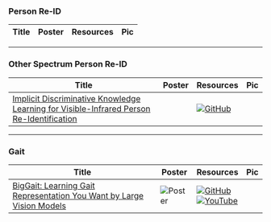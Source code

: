 ### Person Re-ID
|Title|Poster|Resources|Pic|
|------|------|------|------|


---

### Other Spectrum Person Re-ID
|Title|Poster|Resources|Pic|
|------|------|------|------|
| [Implicit Discriminative Knowledge Learning for Visible-Infrared Person Re-Identification](https://openaccess.thecvf.com/content/CVPR2024/html/Ren_Implicit_Discriminative_Knowledge_Learning_for_Visible-Infrared_Person_Re-Identification_CVPR_2024_paper.html) | | [![GitHub](https://img.shields.io/github/stars/1KK077/IDKL?style=social)](https://github.com/1KK077/IDKL)

---

### Gait
|Title|Poster|Resources|Pic|
|------|------|------|------|
| [BigGait: Learning Gait Representation You Want by Large Vision Models](https://openaccess.thecvf.com/content/CVPR2024/html/Ye_BigGait_Learning_Gait_Representation_You_Want_by_Large_Vision_Models_CVPR_2024_paper.html) | ![Poster](https://cvpr.thecvf.com/media/PosterPDFs/CVPR%202024/29623.png?t=1718477336.5394292) | [![GitHub](https://img.shields.io/github/stars/ShiqiYu/OpenGait?style=social)](https://github.com/ShiqiYu/OpenGait) <br> [![YouTube](https://img.shields.io/badge/YouTube-%23FF0000.svg?style=for-the-badge&logo=YouTube&logoColor=white)](https://www.youtube.com/watch?v=s5o7Etr9QwQ)
